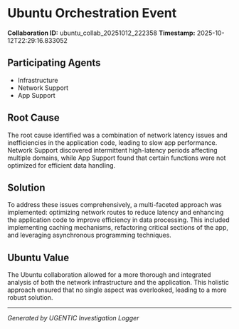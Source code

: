 # Ubuntu Orchestration Event

**Collaboration ID:** ubuntu_collab_20251012_222358
**Timestamp:** 2025-10-12T22:29:16.833052

## Participating Agents

- Infrastructure
- Network Support
- App Support

## Root Cause

The root cause identified was a combination of network latency issues and inefficiencies in the application code, leading to slow app performance. Network Support discovered intermittent high-latency periods affecting multiple domains, while App Support found that certain functions were not optimized for efficient data handling.

## Solution

To address these issues comprehensively, a multi-faceted approach was implemented: optimizing network routes to reduce latency and enhancing the application code to improve efficiency in data processing. This included implementing caching mechanisms, refactoring critical sections of the app, and leveraging asynchronous programming techniques.

## Ubuntu Value

The Ubuntu collaboration allowed for a more thorough and integrated analysis of both the network infrastructure and the application. This holistic approach ensured that no single aspect was overlooked, leading to a more robust solution.

---
*Generated by UGENTIC Investigation Logger*
